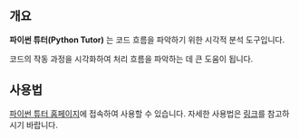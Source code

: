 ## 개요

**파이썬 튜터(Python Tutor)** 는 코드 흐름을 파악하기 위한 시각적 분석 도구입니다.

코드의 작동 과정을 시각화하여 처리 흐름을 파악하는 데 큰 도움이 됩니다.

## 사용법

[파이썬 튜터 홈페이지](https://pythontutor.com)에 접속하여 사용할 수 있습니다. 자세한 사용법은 [링크](https://gettingtoknowit.tistory.com/m/96)를 참고하시기 바랍니다.
